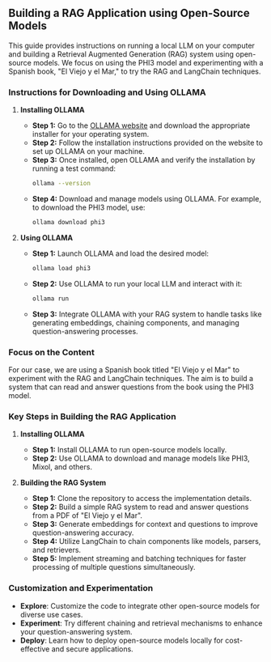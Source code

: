 ## Building a RAG Application using Open-Source Models

This guide provides instructions on running a local LLM on your computer and building a Retrieval Augmented Generation (RAG) system using open-source models. We focus on using the PHI3 model and experimenting with a Spanish book, "El Viejo y el Mar," to try the RAG and LangChain techniques.

### Instructions for Downloading and Using OLLAMA

1. **Installing OLLAMA**

    - **Step 1:** Go to the [OLLAMA website](https://www.ollama.com) and download the appropriate installer for your operating system.
    - **Step 2:** Follow the installation instructions provided on the website to set up OLLAMA on your machine.
    - **Step 3:** Once installed, open OLLAMA and verify the installation by running a test command:
      ```sh
      ollama --version
      ```
    - **Step 4:** Download and manage models using OLLAMA. For example, to download the PHI3 model, use:
      ```sh
      ollama download phi3
      ```

2. **Using OLLAMA**

    - **Step 1:** Launch OLLAMA and load the desired model:
      ```sh
      ollama load phi3
      ```
    - **Step 2:** Use OLLAMA to run your local LLM and interact with it:
      ```sh
      ollama run
      ```
    - **Step 3:** Integrate OLLAMA with your RAG system to handle tasks like generating embeddings, chaining components, and managing question-answering processes.

### Focus on the Content

For our case, we are using a Spanish book titled "El Viejo y el Mar" to experiment with the RAG and LangChain techniques. The aim is to build a system that can read and answer questions from the book using the PHI3 model.

### Key Steps in Building the RAG Application

1. **Installing OLLAMA**

    - **Step 1:** Install OLLAMA to run open-source models locally.
    - **Step 2:** Use OLLAMA to download and manage models like PHI3, Mixol, and others.

2. **Building the RAG System**

    - **Step 1:** Clone the repository to access the implementation details.
    - **Step 2:** Build a simple RAG system to read and answer questions from a PDF of "El Viejo y el Mar".
    - **Step 3:** Generate embeddings for context and questions to improve question-answering accuracy.
    - **Step 4:** Utilize LangChain to chain components like models, parsers, and retrievers.
    - **Step 5:** Implement streaming and batching techniques for faster processing of multiple questions simultaneously.

### Customization and Experimentation

- **Explore**: Customize the code to integrate other open-source models for diverse use cases.
- **Experiment**: Try different chaining and retrieval mechanisms to enhance your question-answering system.
- **Deploy**: Learn how to deploy open-source models locally for cost-effective and secure applications.
